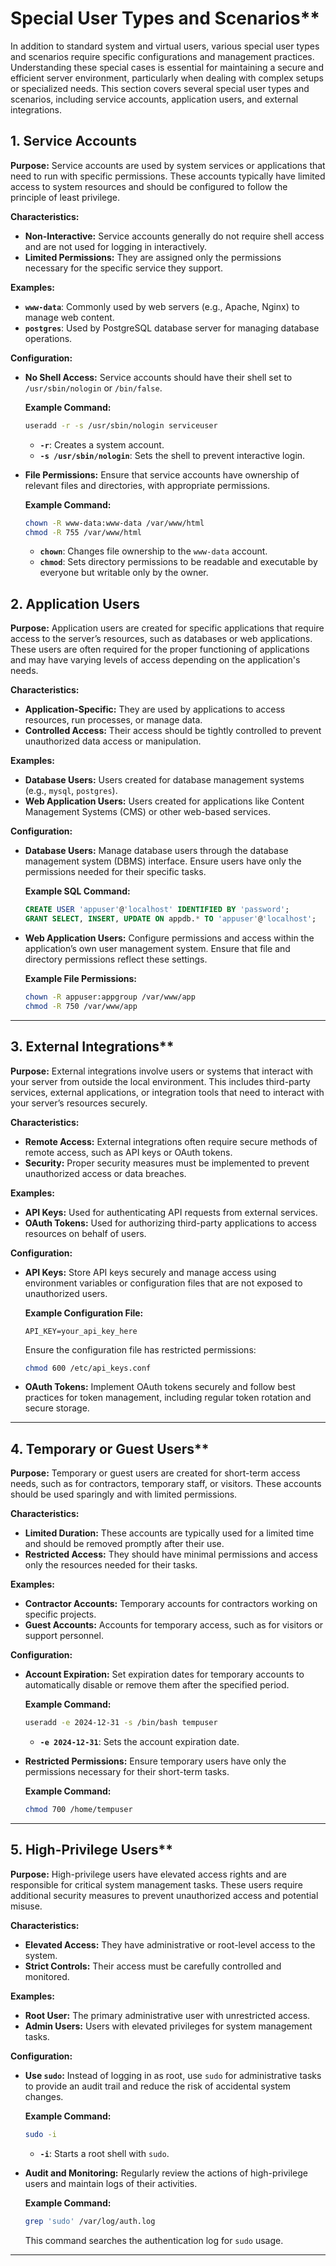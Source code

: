 # Special User Types and Scenarios**

In addition to standard system and virtual users, various special user types and scenarios require specific configurations and management practices. Understanding these special cases is essential for maintaining a secure and efficient server environment, particularly when dealing with complex setups or specialized needs. This section covers several special user types and scenarios, including service accounts, application users, and external integrations.

## 1. Service Accounts

**Purpose:** Service accounts are used by system services or applications that need to run with specific permissions. These accounts typically have limited access to system resources and should be configured to follow the principle of least privilege.

**Characteristics:**

- **Non-Interactive:** Service accounts generally do not require shell access and are not used for logging in interactively.
- **Limited Permissions:** They are assigned only the permissions necessary for the specific service they support.

**Examples:**

- **`www-data`**: Commonly used by web servers (e.g., Apache, Nginx) to manage web content.
- **`postgres`**: Used by PostgreSQL database server for managing database operations.

**Configuration:**

- **No Shell Access:** Service accounts should have their shell set to `/usr/sbin/nologin` or `/bin/false`.

  **Example Command:**

  ```bash
  useradd -r -s /usr/sbin/nologin serviceuser
  ```

  - **`-r`**: Creates a system account.
  - **`-s /usr/sbin/nologin`**: Sets the shell to prevent interactive login.

- **File Permissions:** Ensure that service accounts have ownership of relevant files and directories, with appropriate permissions.

  **Example Command:**

  ```bash
  chown -R www-data:www-data /var/www/html
  chmod -R 755 /var/www/html
  ```

  - **`chown`**: Changes file ownership to the `www-data` account.
  - **`chmod`**: Sets directory permissions to be readable and executable by everyone but writable only by the owner.

## 2. Application Users

**Purpose:** Application users are created for specific applications that require access to the server’s resources, such as databases or web applications. These users are often required for the proper functioning of applications and may have varying levels of access depending on the application's needs.

**Characteristics:**

- **Application-Specific:** They are used by applications to access resources, run processes, or manage data.
- **Controlled Access:** Their access should be tightly controlled to prevent unauthorized data access or manipulation.

**Examples:**

- **Database Users:** Users created for database management systems (e.g., `mysql`, `postgres`).
- **Web Application Users:** Users created for applications like Content Management Systems (CMS) or other web-based services.

**Configuration:**

- **Database Users:** Manage database users through the database management system (DBMS) interface. Ensure users have only the permissions needed for their specific tasks.

  **Example SQL Command:**

  ```sql
  CREATE USER 'appuser'@'localhost' IDENTIFIED BY 'password';
  GRANT SELECT, INSERT, UPDATE ON appdb.* TO 'appuser'@'localhost';
  ```

- **Web Application Users:** Configure permissions and access within the application’s own user management system. Ensure that file and directory permissions reflect these settings.

  **Example File Permissions:**

  ```bash
  chown -R appuser:appgroup /var/www/app
  chmod -R 750 /var/www/app
  ```

---

## 3. External Integrations**

**Purpose:** External integrations involve users or systems that interact with your server from outside the local environment. This includes third-party services, external applications, or integration tools that need to interact with your server’s resources securely.

**Characteristics:**

- **Remote Access:** External integrations often require secure methods of remote access, such as API keys or OAuth tokens.
- **Security:** Proper security measures must be implemented to prevent unauthorized access or data breaches.

**Examples:**

- **API Keys:** Used for authenticating API requests from external services.
- **OAuth Tokens:** Used for authorizing third-party applications to access resources on behalf of users.

**Configuration:**

- **API Keys:** Store API keys securely and manage access using environment variables or configuration files that are not exposed to unauthorized users.

  **Example Configuration File:**

  ```plaintext
  API_KEY=your_api_key_here
  ```

  Ensure the configuration file has restricted permissions:

  ```bash
  chmod 600 /etc/api_keys.conf
  ```

- **OAuth Tokens:** Implement OAuth tokens securely and follow best practices for token management, including regular token rotation and secure storage.

---

## 4. Temporary or Guest Users**

**Purpose:** Temporary or guest users are created for short-term access needs, such as for contractors, temporary staff, or visitors. These accounts should be used sparingly and with limited permissions.

**Characteristics:**

- **Limited Duration:** These accounts are typically used for a limited time and should be removed promptly after their use.
- **Restricted Access:** They should have minimal permissions and access only the resources needed for their tasks.

**Examples:**

- **Contractor Accounts:** Temporary accounts for contractors working on specific projects.
- **Guest Accounts:** Accounts for temporary access, such as for visitors or support personnel.

**Configuration:**

- **Account Expiration:** Set expiration dates for temporary accounts to automatically disable or remove them after the specified period.

  **Example Command:**

  ```bash
  useradd -e 2024-12-31 -s /bin/bash tempuser
  ```

  - **`-e 2024-12-31`**: Sets the account expiration date.
  
- **Restricted Permissions:** Ensure temporary users have only the permissions necessary for their short-term tasks.

  **Example Command:**

  ```bash
  chmod 700 /home/tempuser
  ```

---

## 5. High-Privilege Users**

**Purpose:** High-privilege users have elevated access rights and are responsible for critical system management tasks. These users require additional security measures to prevent unauthorized access and potential misuse.

**Characteristics:**

- **Elevated Access:** They have administrative or root-level access to the system.
- **Strict Controls:** Their access must be carefully controlled and monitored.

**Examples:**

- **Root User:** The primary administrative user with unrestricted access.
- **Admin Users:** Users with elevated privileges for system management tasks.

**Configuration:**

- **Use `sudo`:** Instead of logging in as root, use `sudo` for administrative tasks to provide an audit trail and reduce the risk of accidental system changes.

  **Example Command:**

  ```bash
  sudo -i
  ```

  - **`-i`**: Starts a root shell with `sudo`.

- **Audit and Monitoring:** Regularly review the actions of high-privilege users and maintain logs of their activities.

  **Example Command:**

  ```bash
  grep 'sudo' /var/log/auth.log
  ```

  This command searches the authentication log for `sudo` usage.

---
